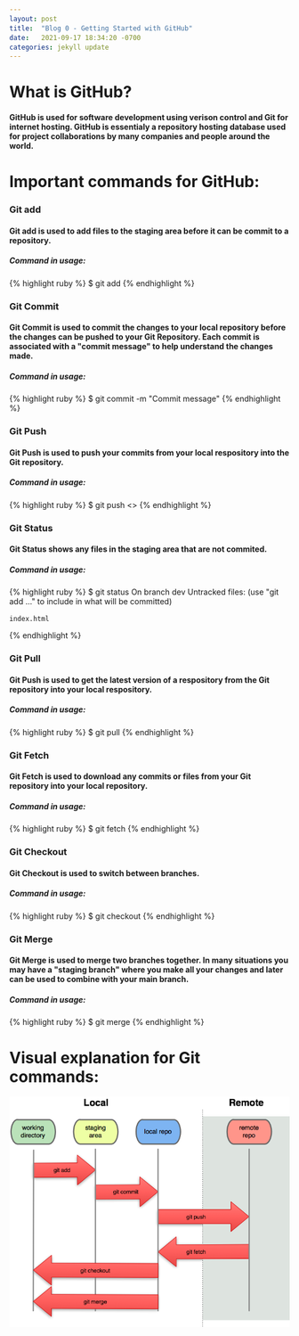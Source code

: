 ```yaml
---
layout: post
title:  "Blog 0 - Getting Started with GitHub"
date:   2021-09-17 18:34:20 -0700
categories: jekyll update
---
```


# **What is GitHub?**
#### GitHub is used for software development using verison control and Git for internet hosting. GitHub is essentialy a repository hosting database used for project collaborations by many companies and people around the world.

# **Important commands for GitHub:**
### **Git add**
#### Git add is used to add files to the staging area before it can be commit to a repository.
##### **Command in usage:**
{% highlight ruby %}
$ git add <file or directory name>
{% endhighlight %}


### **Git Commit**
#### Git Commit is used to commit the changes to your local repository before the changes can be pushed to your Git Repository. Each commit is associated with a "commit message" to help understand the changes made.
##### **Command in usage:**
{% highlight ruby %}
$ git commit -m "Commit message"
{% endhighlight %}

### **Git Push**
#### Git Push is used to push your commits from your local respository into the Git repository.
##### **Command in usage:**
{% highlight ruby %}
$ git push <>
{% endhighlight %}

### **Git Status**
#### Git Status shows any files in the staging area that are not commited.
##### **Command in usage:**
{% highlight ruby %}
$ git status
On branch dev
Untracked files:
  (use "git add <file>..." to include in what will be committed)

  	index.html
{% endhighlight %}

### **Git Pull**
#### Git Push is used to get the latest version of a respository from the Git repository into your local respository.
##### **Command in usage:**
{% highlight ruby %}
$ git pull <respository>
{% endhighlight %}

### **Git Fetch**
#### Git Fetch is used to download any commits or files from your Git repository into your local repository.
##### **Command in usage:**
{% highlight ruby %}
$ git fetch <repository>
{% endhighlight %}

### **Git Checkout**
#### Git Checkout is used to switch between branches.
##### **Command in usage:**
{% highlight ruby %}
$ git checkout <branch name>
{% endhighlight %}

### **Git Merge**
#### Git Merge is used to merge two branches together. In many situations you may have a "staging branch" where you make all your changes and later can be used to combine with your main branch.
##### **Command in usage:**
{% highlight ruby %}
$ git merge <branch name>
{% endhighlight %}

# **Visual explanation for Git commands:**
<img src="/images/git.png">